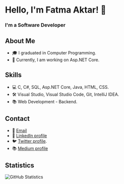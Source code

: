 # Hello, I'm Fatma Aktar! 👋
### I'm a Software Developer

## About Me

- 🎓 I graduated in Computer Programming.
- 🌱 Currently, I am working on Asp.NET Core.


## Skills

- 💻 C, C#, SQL, Asp.NET Core, Java, HTML, CSS.
- 🛠 Visual Studio, Visual Studio Code, Git, IntelliJ IDEA.
- 📚 Web Development - Backend.

## Contact

- 📧 [Email](fatmaaktar58@gmail.com)
- 💼 [LinkedIn profile](https://www.linkedin.com/in/fatmaaktar/)
- 🐦 [Twitter profile](https://twitter.com/fatmaaktar).
- 📚 [Medium profile](https://medium.com/@fatmaaktar)

## Statistics

<p align="left">
  <img src="https://github-readme-stats.vercel.app/api?username=fatmaaktar&show_icons=true&theme=radical" alt="GitHub Statistics" />
</p>
